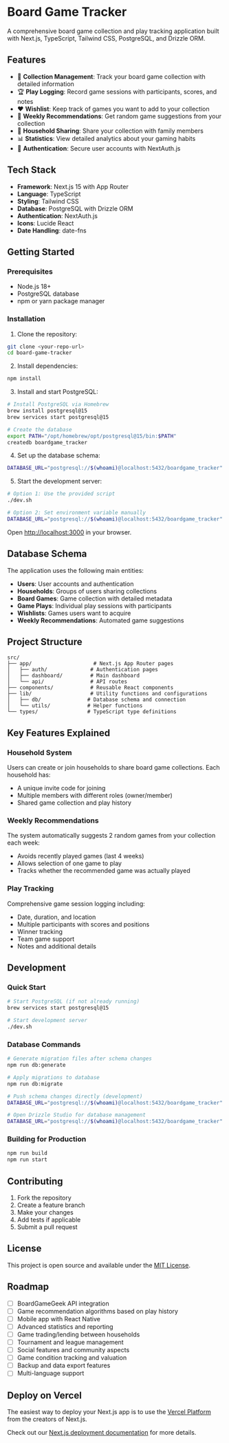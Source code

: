 # Board Game Tracker

A comprehensive board game collection and play tracking application built with Next.js, TypeScript, Tailwind CSS, PostgreSQL, and Drizzle ORM.

## Features

- 🎲 **Collection Management**: Track your board game collection with detailed information
- 🏆 **Play Logging**: Record game sessions with participants, scores, and notes
- ❤️ **Wishlist**: Keep track of games you want to add to your collection
- 🔀 **Weekly Recommendations**: Get random game suggestions from your collection
- 👥 **Household Sharing**: Share your collection with family members
- 📊 **Statistics**: View detailed analytics about your gaming habits
- 🔐 **Authentication**: Secure user accounts with NextAuth.js

## Tech Stack

- **Framework**: Next.js 15 with App Router
- **Language**: TypeScript
- **Styling**: Tailwind CSS
- **Database**: PostgreSQL with Drizzle ORM
- **Authentication**: NextAuth.js
- **Icons**: Lucide React
- **Date Handling**: date-fns

## Getting Started

### Prerequisites

- Node.js 18+ 
- PostgreSQL database
- npm or yarn package manager

### Installation

1. Clone the repository:
```bash
git clone <your-repo-url>
cd board-game-tracker
```

2. Install dependencies:
```bash
npm install
```

3. Install and start PostgreSQL:
```bash
# Install PostgreSQL via Homebrew
brew install postgresql@15
brew services start postgresql@15

# Create the database
export PATH="/opt/homebrew/opt/postgresql@15/bin:$PATH"
createdb boardgame_tracker
```

4. Set up the database schema:
```bash
DATABASE_URL="postgresql://$(whoami)@localhost:5432/boardgame_tracker" npm run db:push
```

5. Start the development server:
```bash
# Option 1: Use the provided script
./dev.sh

# Option 2: Set environment variable manually
DATABASE_URL="postgresql://$(whoami)@localhost:5432/boardgame_tracker" npm run dev
```

Open [http://localhost:3000](http://localhost:3000) in your browser.

## Database Schema

The application uses the following main entities:

- **Users**: User accounts and authentication
- **Households**: Groups of users sharing collections
- **Board Games**: Game collection with detailed metadata
- **Game Plays**: Individual play sessions with participants
- **Wishlists**: Games users want to acquire
- **Weekly Recommendations**: Automated game suggestions

## Project Structure

```
src/
├── app/                    # Next.js App Router pages
│   ├── auth/              # Authentication pages
│   ├── dashboard/         # Main dashboard
│   └── api/               # API routes
├── components/            # Reusable React components
├── lib/                   # Utility functions and configurations
│   ├── db/               # Database schema and connection
│   └── utils/            # Helper functions
└── types/                # TypeScript type definitions
```

## Key Features Explained

### Household System
Users can create or join households to share board game collections. Each household has:
- A unique invite code for joining
- Multiple members with different roles (owner/member)
- Shared game collection and play history

### Weekly Recommendations
The system automatically suggests 2 random games from your collection each week:
- Avoids recently played games (last 4 weeks)
- Allows selection of one game to play
- Tracks whether the recommended game was actually played

### Play Tracking
Comprehensive game session logging including:
- Date, duration, and location
- Multiple participants with scores and positions
- Winner tracking
- Team game support
- Notes and additional details

## Development

### Quick Start
```bash
# Start PostgreSQL (if not already running)
brew services start postgresql@15

# Start development server
./dev.sh
```

### Database Commands

```bash
# Generate migration files after schema changes
npm run db:generate

# Apply migrations to database
npm run db:migrate

# Push schema changes directly (development)
DATABASE_URL="postgresql://$(whoami)@localhost:5432/boardgame_tracker" npm run db:push

# Open Drizzle Studio for database management
DATABASE_URL="postgresql://$(whoami)@localhost:5432/boardgame_tracker" npm run db:studio
```

### Building for Production

```bash
npm run build
npm run start
```

## Contributing

1. Fork the repository
2. Create a feature branch
3. Make your changes
4. Add tests if applicable
5. Submit a pull request

## License

This project is open source and available under the [MIT License](LICENSE).

## Roadmap

- [ ] BoardGameGeek API integration
- [ ] Game recommendation algorithms based on play history
- [ ] Mobile app with React Native
- [ ] Advanced statistics and reporting
- [ ] Game trading/lending between households
- [ ] Tournament and league management
- [ ] Social features and community aspects
- [ ] Game condition tracking and valuation
- [ ] Backup and data export features
- [ ] Multi-language support

## Deploy on Vercel

The easiest way to deploy your Next.js app is to use the [Vercel Platform](https://vercel.com/new?utm_medium=default-template&filter=next.js&utm_source=create-next-app&utm_campaign=create-next-app-readme) from the creators of Next.js.

Check out our [Next.js deployment documentation](https://nextjs.org/docs/app/building-your-application/deploying) for more details.

